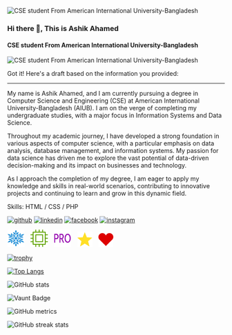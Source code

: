 ![CSE student From American International University-Bangladesh](https://scontent.fdac5-2.fna.fbcdn.net/v/t39.30808-1/336229931_1087244048878196_4994657279023866237_n.jpg?stp=dst-jpg_p160x160&_nc_cat=101&ccb=1-7&_nc_sid=0ecb9b&_nc_ohc=R9yJpAPGR9oQ7kNvgH3HUT1&_nc_ht=scontent.fdac5-2.fna&oh=00_AYApXMWdcvJ3FoTPDZqGgP_0iRWLO0SglZVkDVeoMph11Q&oe=66921F39)

### Hi there 👋, This is Ashik Ahamed 
#### CSE student From American International University-Bangladesh
![CSE student From American International University-Bangladesh](https://scontent.fdac5-2.fna.fbcdn.net/v/t39.30808-1/336229931_1087244048878196_4994657279023866237_n.jpg?stp=dst-jpg_p160x160&_nc_cat=101&ccb=1-7&_nc_sid=0ecb9b&_nc_ohc=R9yJpAPGR9oQ7kNvgH3HUT1&_nc_ht=scontent.fdac5-2.fna&oh=00_AYApXMWdcvJ3FoTPDZqGgP_0iRWLO0SglZVkDVeoMph11Q&oe=66921F39)

Got it! Here's a draft based on the information you provided:

---

My name is Ashik Ahamed, and I am currently pursuing a degree in Computer Science and Engineering (CSE) at American International University-Bangladesh (AIUB). I am on the verge of completing my undergraduate studies, with a major focus in Information Systems and Data Science. 

Throughout my academic journey, I have developed a strong foundation in various aspects of computer science, with a particular emphasis on data analysis, database management, and information systems. My passion for data science has driven me to explore the vast potential of data-driven decision-making and its impact on businesses and technology.

As I approach the completion of my degree, I am eager to apply my knowledge and skills in real-world scenarios, contributing to innovative projects and continuing to learn and grow in this dynamic field.

Skills:   HTML / CSS / PHP



[<img src='https://cdn.jsdelivr.net/npm/simple-icons@3.0.1/icons/github.svg' alt='github' height='40'>](https://github.com/ashikahamed985)  [<img src='https://cdn.jsdelivr.net/npm/simple-icons@3.0.1/icons/linkedin.svg' alt='linkedin' height='40'>](https://www.linkedin.com/in/https://www.linkedin.com/in/ashik-ahamed-a74273240//)  [<img src='https://cdn.jsdelivr.net/npm/simple-icons@3.0.1/icons/facebook.svg' alt='facebook' height='40'>](https://www.facebook.com/https://www.facebook.com/profile.php?id=100076660087025)  [<img src='https://cdn.jsdelivr.net/npm/simple-icons@3.0.1/icons/instagram.svg' alt='instagram' height='40'>](https://www.instagram.com/https://www.instagram.com/ash_ik_07/?hl=en/)  

<a href='https://archiveprogram.github.com/'><img src='https://raw.githubusercontent.com/acervenky/animated-github-badges/master/assets/acbadge.gif' width='40' height='40'></a> <a href='https://docs.github.com/en/developers'><img src='https://raw.githubusercontent.com/acervenky/animated-github-badges/master/assets/devbadge.gif' width='40' height='40'></a> <a href='https://github.com/pricing'><img src='https://raw.githubusercontent.com/acervenky/animated-github-badges/master/assets/pro.gif' width='40' height='40'></a> <a href='https://stars.github.com/'><img src='https://raw.githubusercontent.com/acervenky/animated-github-badges/master/assets/starbadge.gif' width='35' height='35'></a> <a href='https://docs.github.com/en/github/supporting-the-open-source-community-with-github-sponsors'><img src='https://raw.githubusercontent.com/acervenky/animated-github-badges/master/assets/sponsorbadge.gif' width='35' height='35'></a> 

[![trophy](https://github-profile-trophy.vercel.app/?username=ashikahamed985)](https://github.com/ryo-ma/github-profile-trophy)

[![Top Langs](https://github-readme-stats.vercel.app/api/top-langs/?username=ashikahamed985)](https://github.com/anuraghazra/github-readme-stats)

![GitHub stats](https://github-readme-stats.vercel.app/api?username=ashikahamed985&show_icons=true)  

![Vaunt Badge](https://api.vaunt.dev/v1/github/entities/ashikahamed985/contributions?format=svg&private=false)  

![GitHub metrics](https://metrics.lecoq.io/ashikahamed985)  

![GitHub streak stats](https://streak-stats.demolab.com/?user=ashikahamed985)  

